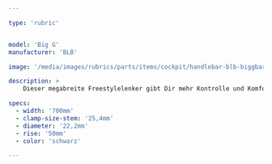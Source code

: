 ```yaml
---

type: 'rubric'


model: 'Big G'
manufacturer: 'BLB'

image: '/media/images/rubrics/parts/items/cockpit/handlebar-blb-biggbar_1.jpeg'

description: >
    Dieser megabreite Freestylelenker gibt Dir mehr Kontrolle und Komfort auf längeren Alltagswegen und lässt Dich aufrechter sitzen.   

specs:
  - width: '700mm'
  - clamp-size-stem: '25,4mm'
  - diameter: '22,2mm'
  - rise: '50mm'
  - color: 'schwarz'

---
```


